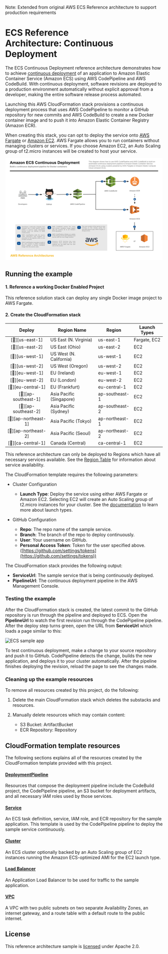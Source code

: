 Note: Extended from original AWS ECS Reference architecture to support production requirements

# ECS Reference Architecture: Continuous Deployment

The ECS Continuous Deployment reference architecture demonstrates how to achieve
[continuous deployment][continuous-deployment] of an application to Amazon
Elastic Container Service (Amazon ECS) using AWS CodePipeline and AWS
CodeBuild. With continuous deployment, software revisions are deployed to a
production environment automatically without explicit approval from a developer,
making the entire software release process automated.

Launching this AWS CloudFormation stack provisions a continuous deployment
process that uses AWS CodePipeline to monitor a GitHub repository for new
commits and AWS CodeBuild to create a new Docker container image and to push it
into Amazon Elastic Container Registry (Amazon ECR).

When creating this stack, you can opt to deploy the service onto [AWS
Fargate][fargate] or [Amazon EC2][ec2]. AWS Fargate allows you to run containers
without managing clusters or services. If you choose Amazon EC2, an Auto Scaling
group of t2.micro instances will be created to host your service.

[![](images/architecture.png)][architecture]

## Running the example

#### 1. Reference a working Docker Enabled Project

This reference solution stack can deploy any single Docker image project to AWS Fargate.

#### 2. Create the CloudFormation stack

Deploy | Region Name | Region | Launch Types
:---: | ------------ | ------------- | -------------
[🚀][us-east-1] | US East (N. Virginia) | us-east-1 | Fargate, EC2
[🚀][us-east-2] | US East (Ohio) | us-east-2 | EC2
[🚀][us-west-1] | US West (N. California) | us-west-1 | EC2
[🚀][us-west-2] | US West (Oregon) | us-west-2 | EC2
[🚀][eu-west-1] | EU (Ireland) | eu-west-1 | EC2
[🚀][eu-west-2] | EU (London) | eu-west-2 | EC2
[🚀][eu-central-1] | EU (Frankfurt) | eu-central-1 | EC2
[🚀][ap-southeast-1] | Asia Pacific (Singapore) | ap-southeast-1 | EC2
[🚀][ap-southeast-2] | Asia Pacific (Sydney) | ap-southeast-2 | EC2
[🚀][ap-northeast-1] | Asia Pacific (Tokyo) | ap-northeast-1 | EC2
[🚀][ap-northeast-2] | Asia Pacific (Seoul) | ap-northeast-2 | EC2
[🚀][ca-central-1] | Canada (Central) | ca-central-1 | EC2

This reference architecture can only be deployed to Regions which have all
necessary services available. See the [Region
Table](https://aws.amazon.com/about-aws/global-infrastructure/regional-product-services/)
for information about service availability.

The CloudFormation template requires the following parameters:

- Cluster Configuration
  - **Launch Type**: Deploy the service using either AWS Fargate or Amazon EC2.
    Selecting EC2 will create an Auto Scaling group of t2.micro instances for
    your cluster. See the [documentation][launch-types] to learn more about
    launch types.

- GitHub Configuration
  - **Repo**: The repo name of the sample service.
  - **Branch**: The branch of the repo to deploy continuously.
  - **User**: Your username on GitHub.
  - **Personal Access Token**: Token for the user specified above.
    ([https://github.com/settings/tokens](https://github.com/settings/tokens))

The CloudFormation stack provides the following output:

- **ServiceUrl**: The sample service that is being continuously deployed.
- **PipelineUrl**: The continuous deployment pipeline in the AWS Management
  Console.

### Testing the example

After the CloudFormation stack is created, the latest commit to the GitHub
repository is run through the pipeline and deployed to ECS. Open the
**PipelineUrl** to watch the first revision run through the CodePipeline
pipeline. After the deploy step turns green, open the URL from **ServiceUrl**
which loads a page similar to this:

![ECS sample app](http://docs.aws.amazon.com/AmazonECS/latest/developerguide/images/simple-php-app.png)

To test continuous deployment, make a change to your source repository and push it to GitHub. CodePipeline detects the change, builds the new application, and deploys it to your cluster
automatically. After the pipeline finishes deploying the revision, reload the
page to see the changes made.

### Cleaning up the example resources

To remove all resources created by this project, do the following:

1. Delete the main CloudFormation stack which deletes the substacks and resources.
1. Manually delete resources which may contain content:

    - S3 Bucket: ArtifactBucket
    - ECR Repository: Repository

## CloudFormation template resources

The following sections explains all of the resources created by the
CloudFormation template provided with this project.

#### [DeploymentPipeline](templates/deployment-pipeline.yaml)

  Resources that compose the deployment pipeline include the CodeBuild project,
  the CodePipeline pipeline, an S3 bucket for deployment artifacts, and all
  necessary IAM roles used by those services.

#### [Service](templates/service.yaml)

  An ECS task definition, service, IAM role, and ECR repository for the sample
  application. This template is used by the CodePipeline pipeline to deploy the
  sample service continuously.

#### [Cluster](templates/ecs-cluster.yaml)

  An ECS cluster optionally backed by an Auto Scaling group of EC2 instances
  running the Amazon ECS-optimized AMI for the EC2 launch type.

#### [Load Balancer](templates/load-balancer.yaml)

  An Application Load Balancer to be used for traffic to the sample application.

#### [VPC](templates/vpc.yaml)

  A VPC with two public subnets on two separate Availability Zones, an internet
  gateway, and a route table with a default route to the public internet.

## License

This reference architecture sample is [licensed][license] under Apache 2.0.

[continuous-deployment]: https://aws.amazon.com/devops/continuous-delivery/
[architecture]: images/architecture.pdf
[license]: LICENSE
[fargate]: https://aws.amazon.com/fargate/
[ec2]: https://aws.amazon.com/ec2/
[launch-types]: https://docs.aws.amazon.com/AmazonECS/latest/developerguide/launch_types.html

